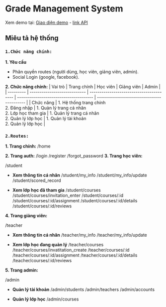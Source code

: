 # Grade Management System

Xem demo tại: [Giao diện demo](https://manage-grade-system.herokuapp.com) - [link API](https://gradems.herokuapp.com/apis-doc/#/)

## Miêu tả hệ thống

### `1.Chức năng chính:`

**1. Yêu cầu**

- Phân quyền routes (người dùng, học viên, giảng viên, admin).
- Social Login (google, facebook).

**2. Chức năng chính:**
| Vai trò | Trang chính | Học viên | Giảng viên | Admin |
| --------- | ---------------------------- | ---------------------------------------- | -------------------------------------- | ------------------------------------------ |
| Chức năng | 1. Hệ thống trang chính<br>2. Đăng nhập | 1. Quản lý trang cá nhân<br> 2. Lớp học tham gia | 1. Quản lý trang cá nhân<br>2. Quản lý lớp học | 1. Quản lý tài khoản<br>2. Quản lý lớp học |

### `2.Routes:`

**1. Trang chính:**
/home

**2. Trang auth:**
/login
/register
/forgot_password
**3. Trang học viên:**

/student

- **Xem thông tin cá nhân**
  /student/my_info
  /student/my_info/update
  /student/scored_record

- **Xem lớp học đã tham gia**
  /student/courses
  /student/courses/invitation_enter
  /student/courses/:id
  /student/courses/:id/assignment
  /student/courses/:id/details
  /student/courses/:id/reviews

**4. Trang giảng viên:**

/teacher

- **Xem thông tin cá nhân**
  /teacher/my_info
  /teacher/my_info/update

- **Xem lớp học đang quản lý**
  /teacher/courses
  /teacher/courses/invatitation_create
  /teacher/courses/:id
  /teacher/courses/:id/assignment
  /teacher/courses/:id/details
  /teacher/courses/:id/reviews

**5. Trang admin:**

/admin

- **Quản lý tài khoản**
  /admin/students
  /admin/teachers
  /admin/accounts

- **Quản lý lớp học**
  /admin/courses
